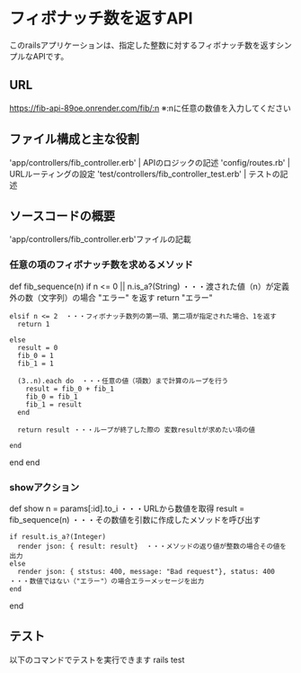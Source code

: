 # フィボナッチ数を返すAPI

このrailsアプリケーションは、指定した整数に対するフィボナッチ数を返すシンプルなAPIです。


## URL
https://fib-api-89oe.onrender.com/fib/:n
※:nに任意の数値を入力してください


## ファイル構成と主な役割

'app/controllers/fib_controller.erb' | APIのロジックの記述
'config/routes.rb' | URLルーティングの設定
'test/controllers/fib_controller_test.erb' | テストの記述


## ソースコードの概要
'app/controllers/fib_controller.erb'ファイルの記載

### 任意の項のフィボナッチ数を求めるメソッド
  def fib_sequence(n)
    if n <= 0 || n.is_a?(String)  ・・・渡された値（n）が定義外の数（文字列）の場合 "エラー" を返す
      return "エラー"

    elsif n <= 2  ・・・フィボナッチ数列の第一項、第二項が指定された場合、1を返す
      return 1

    else
      result = 0
      fib_0 = 1
      fib_1 = 1

      (3..n).each do  ・・・任意の値（項数）まで計算のループを行う
        result = fib_0 + fib_1
        fib_0 = fib_1
        fib_1 = result
      end
      
      return result ・・・ループが終了した際の 変数resultが求めたい項の値

    end
  end
end

### showアクション

  def show
    n = params[:id].to_i  ・・・URLから数値を取得
    result = fib_sequence(n)  ・・・その数値を引数に作成したメソッドを呼び出す

    if result.is_a?(Integer)
      render json: { result: result}  ・・・メソッドの返り値が整数の場合その値を出力
    else
      render json: { ststus: 400, message: "Bad request"}, status: 400  ・・・数値ではない（"エラー"）の場合エラーメッセージを出力
    end
  end


## テスト

以下のコマンドでテストを実行できます
rails test
